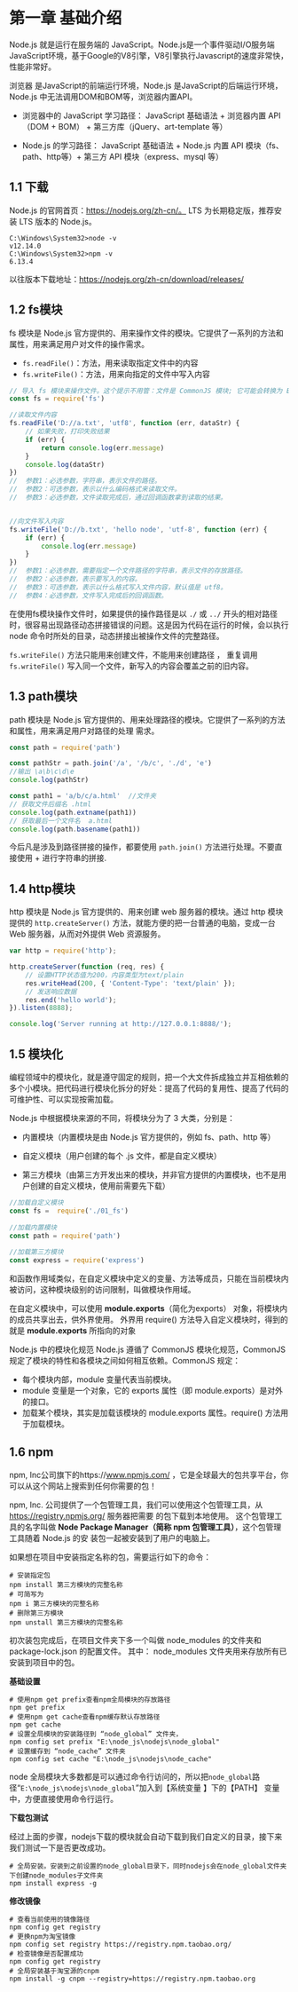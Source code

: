 # 第一章 基础介绍

Node.js 就是运行在服务端的 JavaScript。Node.js是一个事件驱动I/O服务端JavaScript环境，基于Google的V8引擎，V8引擎执行Javascript的速度非常快，性能非常好。

浏览器 是JavaScript的前端运行环境，Node.js 是JavaScript的后端运行环境，Node.js 中无法调用DOM和BOM等，浏览器内置API。

- 浏览器中的 JavaScript 学习路径： JavaScript 基础语法 + 浏览器内置 API（DOM + BOM） + 第三方库（jQuery、art-template 等）

- Node.js 的学习路径： JavaScript 基础语法 + Node.js 内置 API 模块（fs、path、http等）+ 第三方 API 模块（express、mysql 等）

## 1.1 下载

Node.js 的官网首页：https://nodejs.org/zh-cn/。 LTS 为长期稳定版，推荐安装 LTS 版本的 Node.js。

```apl
C:\Windows\System32>node -v
v12.14.0
C:\Windows\System32>npm -v
6.13.4
```

以往版本下载地址：https://nodejs.org/zh-cn/download/releases/

## 1.2 fs模块

fs 模块是 Node.js 官方提供的、用来操作文件的模块。它提供了一系列的方法和属性，用来满足用户对文件的操作需求。

- `fs.readFile()`：方法，用来读取指定文件中的内容 
- `fs.writeFile()`：方法，用来向指定的文件中写入内容

```js
// 导入 fs 模块来操作文件。这个提示不用管：文件是 CommonJS 模块; 它可能会转换为 ES 模块。
const fs = require('fs')

//读取文件内容
fs.readFile('D://a.txt', 'utf8', function (err, dataStr) {
    // 如果失败，打印失败结果
    if (err) {
        return console.log(err.message)
    }
    console.log(dataStr)
})
//  参数1：必选参数，字符串，表示文件的路径。
//  参数2：可选参数，表示以什么编码格式来读取文件。
//  参数3：必选参数，文件读取完成后，通过回调函数拿到读取的结果。


//向文件写入内容
fs.writeFile('D://b.txt', 'hello node', 'utf-8', function (err) {
    if (err) {
        console.log(err.message)
    }
})
//  参数1：必选参数，需要指定一个文件路径的字符串，表示文件的存放路径。
//  参数2：必选参数，表示要写入的内容。
//  参数3：可选参数，表示以什么格式写入文件内容，默认值是 utf8。
//  参数4：必选参数，文件写入完成后的回调函数。
```

在使用fs模块操作文件时，如果提供的操作路径是以 `./` 或 `../` 开头的相对路径时，很容易出现路径动态拼接错误的问题。这是因为代码在运行的时候，会以执行 node 命令时所处的目录，动态拼接出被操作文件的完整路径。

`fs.writeFile()` 方法只能用来创建文件，不能用来创建路径 ， 重复调用 `fs.writeFile()` 写入同一个文件，新写入的内容会覆盖之前的旧内容。

## 1.3 path模块

path 模块是 Node.js 官方提供的、用来处理路径的模块。它提供了一系列的方法和属性，用来满足用户对路径的处理 需求。

```js
const path = require('path')

const pathStr = path.join('/a', '/b/c', './d', 'e')
//输出 \a\b\c\d\e
console.log(pathStr) 

const path1 = 'a/b/c/a.html'  //文件夹    
// 获取文件后缀名 .html
console.log(path.extname(path1))
// 获取最后一个文件名  a.html
console.log(path.basename(path1))
```

今后凡是涉及到路径拼接的操作，都要使用 `path.join()` 方法进行处理。不要直接使用 + 进行字符串的拼接.

## 1.4 http模块

http 模块是 Node.js 官方提供的、用来创建 web 服务器的模块。通过 http 模块提供的 `http.createServer()` 方法，就能方便的把一台普通的电脑，变成一台 Web 服务器，从而对外提供 Web 资源服务。

```js
var http = require('http');

http.createServer(function (req, res) {
    // 设置HTTP状态值为200，内容类型为text/plain
    res.writeHead(200, { 'Content-Type': 'text/plain' });
    // 发送响应数据
    res.end('hello world');
}).listen(8888);

console.log('Server running at http://127.0.0.1:8888/');
```

## 1.5 模块化

编程领域中的模块化，就是遵守固定的规则，把一个大文件拆成独立并互相依赖的多个小模块。把代码进行模块化拆分的好处：提高了代码的复用性、提高了代码的可维护性、可以实现按需加载。

Node.js 中根据模块来源的不同，将模块分为了 3 大类，分别是：

- 内置模块（内置模块是由 Node.js 官方提供的，例如 fs、path、http 等）

- 自定义模块（用户创建的每个 .js 文件，都是自定义模块）

- 第三方模块（由第三方开发出来的模块，并非官方提供的内置模块，也不是用户创建的自定义模块，使用前需要先下载）

```js
//加载自定义模块
const fs =  require('./01_fs')
 
//加载内置模块
const path = require('path')
 
//加载第三方模块
const express = require('express')
```

和函数作用域类似，在自定义模块中定义的变量、方法等成员，只能在当前模块内被访问，这种模块级别的访问限制，叫做模块作用域。

在自定义模块中，可以使用 **module.exports**（简化为exports） 对象，将模块内的成员共享出去，供外界使用。 外界用 require() 方法导入自定义模块时，得到的就是 **module.exports** 所指向的对象

 Node.js 中的模块化规范 Node.js 遵循了 CommonJS 模块化规范，CommonJS 规定了模块的特性和各模块之间如何相互依赖。CommonJS 规定：

- 每个模块内部，module 变量代表当前模块。
- module 变量是一个对象，它的 exports 属性（即 module.exports）是对外的接口。
- 加载某个模块，其实是加载该模块的 module.exports 属性。require() 方法用于加载模块。

## 1.6 npm

npm, Inc公司旗下的https://www.npmjs.com/ ，它是全球最大的包共享平台，你可以从这个网站上搜索到任何你需要的包！ 

npm, Inc. 公司提供了一个包管理工具，我们可以使用这个包管理工具，从 https://registry.npmjs.org/ 服务器把需要 的包下载到本地使用。 这个包管理工具的名字叫做 **Node Package Manager（简称 npm 包管理工具）**，这个包管理工具随着 Node.js 的安 装包一起被安装到了用户的电脑上。

如果想在项目中安装指定名称的包，需要运行如下的命令：

```apl
# 安装指定包
npm install 第三方模块的完整名称
# 可简写为
npm i 第三方模块的完整名称
# 删除第三方模块
npm unstall 第三方模块的完整名称
```

初次装包完成后，在项目文件夹下多一个叫做 node_modules 的文件夹和 package-lock.json 的配置文件。 其中： node_modules 文件夹用来存放所有已安装到项目中的包。

**基础设置**

```apl
# 使用npm get prefix查看npm全局模块的存放路径
npm get prefix
# 使用npm get cache查看npm缓存默认存放路径
npm get cache
# 设置全局模块的安装路径到 “node_global” 文件夹，
npm config set prefix "E:\node_js\nodejs\node_global"
# 设置缓存到 “node_cache” 文件夹
npm config set cache "E:\node_js\nodejs\node_cache"
```

 node 全局模块大多数都是可以通过命令行访问的，所以把`node_global`路径“`E:\node_js\nodejs\node_global`”加入到【系统变量 】下的【PATH】 变量中，方便直接使用命令行运行。

**下载包测试**

经过上面的步骤，nodejs下载的模块就会自动下载到我们自定义的目录，接下来我们测试一下是否更改成功。

```apl
# 全局安装。安装到之前设置的node_global目录下，同时nodejs会在node_global文件夹下创建node_modules子文件夹
npm install express -g
```

**修改镜像**

```apl
# 查看当前使用的镜像路径
npm config get registry
# 更换npm为淘宝镜像
npm config set registry https://registry.npm.taobao.org/
# 检查镜像是否配置成功
npm config get registry
# 全局安装基于淘宝源的cnpm
npm install -g cnpm --registry=https://registry.npm.taobao.org
```

